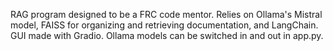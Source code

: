RAG program designed to be a FRC code mentor. Relies on Ollama's Mistral model, FAISS for organizing and retrieving documentation, and LangChain. GUI made with Gradio. Ollama models can be switched in and out in app.py.
